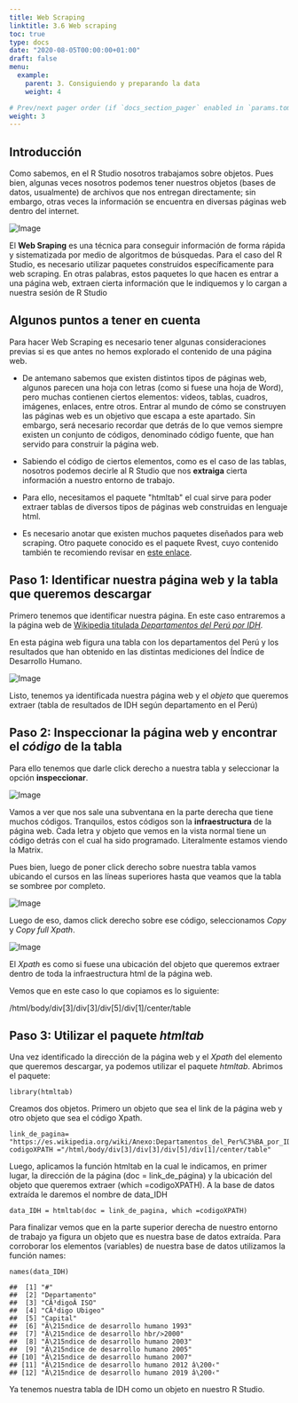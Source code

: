 ```yaml
---
title: Web Scraping
linktitle: 3.6 Web scraping
toc: true
type: docs
date: "2020-08-05T00:00:00+01:00"
draft: false
menu:
  example:
    parent: 3. Consiguiendo y preparando la data
    weight: 4

# Prev/next pager order (if `docs_section_pager` enabled in `params.toml`)
weight: 3
---
```


## Introducción

Como sabemos, en el R Studio nosotros trabajamos sobre objetos. Pues bien, algunas veces nosotros podemos tener nuestros objetos (bases de datos, usualmente) de archivos que nos entregan directamente; sin embargo, otras veces la información se encuentra en diversas páginas web dentro del internet. 

![Image](/cursos/3-5-1.jpg)

El **Web Sraping** es una técnica para conseguir información de forma rápida y sistematizada por medio de algoritmos de búsquedas. Para el caso del R Studio, es necesario utilizar paquetes construidos específicamente para web scraping. En otras palabras, estos paquetes lo que hacen es entrar a una página web, extraen cierta información que le indiquemos y lo cargan a nuestra sesión de R Studio

## Algunos puntos a tener en cuenta

Para hacer Web Scraping es necesario tener algunas consideraciones previas si es que antes no hemos explorado el contenido de una página web. 

- De antemano sabemos que existen distintos tipos de páginas web, algunos parecen una hoja con letras (como si fuese una hoja de Word), pero muchas contienen ciertos elementos: videos, tablas, cuadros, imágenes, enlaces, entre otros. Entrar al mundo de cómo se construyen las páginas web es un objetivo que escapa a este apartado. Sin embargo, será necesario recordar que detrás de lo que vemos siempre existen un conjunto de códigos, denominado código fuente, que han servido para construir la página web. 

- Sabiendo el código de ciertos elementos, como es el caso de las tablas, nosotros podemos decirle al R Studio que nos **extraiga** cierta información a nuestro entorno de trabajo. 

- Para ello, necesitamos el paquete "htmltab" el cual sirve para poder extraer tablas de diversos tipos de páginas web construidas en lenguaje html. 

- Es necesario anotar que existen muchos paquetes diseñados para web scraping. Otro paquete conocido es el paquete Rvest, cuyo contenido también te recomiendo revisar en [este enlace](https://cran.r-project.org/web/packages/rvest/rvest.pdf).

## Paso 1: Identificar nuestra página web y la tabla que queremos descargar

Primero tenemos que identificar nuestra página. En este caso entraremos a la página web de [Wikipedia titulada *Departamentos del Perú por IDH*](https://es.wikipedia.org/wiki/Anexo:Departamentos_del_Per%C3%BA_por_IDH). 

En esta página web figura una tabla con los departamentos del Perú y los resultados que han obtenido en las distintas mediciones del Índice de Desarrollo Humano. 

![Image](/cursos/3-5-2.jpg)

Listo, tenemos ya identificada nuestra página web y el *objeto* que queremos extraer (tabla de resultados de IDH según departamento en el Perú)

## Paso 2: Inspeccionar la página web y encontrar el *código* de la tabla

Para ello tenemos que darle click derecho a nuestra tabla y seleccionar la opción **inspeccionar**.

![Image](/cursos/3-5-2-1.jpg)

Vamos a ver que nos sale una subventana en la parte derecha que tiene muchos códigos. Tranquilos, estos códigos son la **infraestructura** de la página web. Cada letra y objeto que vemos en la vista normal tiene un código detrás con el cual ha sido programado. Literalmente estamos viendo la Matrix. 

Pues bien, luego de poner click derecho sobre nuestra tabla vamos ubicando el cursos en las líneas superiores hasta que veamos que la tabla se sombree por completo.

![Image](/cursos/3-5-3.jpg)

Luego de eso, damos click derecho sobre ese código, seleccionamos *Copy* y *Copy full Xpath*.

![Image](/cursos/3-5-4.jpg)

El *Xpath* es como si fuese una ubicación del objeto que queremos extraer dentro de toda la infraestructura html de la página web.

Vemos que en este caso lo que copiamos es lo siguiente: 

  /html/body/div[3]/div[3]/div[5]/div[1]/center/table

## Paso 3: Utilizar el paquete *htmltab*

Una vez identificado la dirección de la página web y el *Xpath* del elemento que queremos descargar, ya podemos utilizar el paquete *htmltab*. Abrimos el paquete:

    library(htmltab)

Creamos dos objetos. Primero un objeto que sea el link de la página web y otro objeto que sea el código Xpath.

    link_de_pagina= "https://es.wikipedia.org/wiki/Anexo:Departamentos_del_Per%C3%BA_por_IDH"
    codigoXPATH ="/html/body/div[3]/div[3]/div[5]/div[1]/center/table"

Luego, aplicamos la función htmltab en la cual le indicamos, en primer lugar, la dirección de la página (doc = link_de_página) y la ubicación del objeto que queremos extraer (which =codigoXPATH). A la base de datos extraída le daremos el nombre de data_IDH

    data_IDH = htmltab(doc = link_de_pagina, which =codigoXPATH)

Para finalizar vemos que en la parte superior derecha de nuestro entorno de trabajo ya figura un objeto que es nuestra base de datos extraída. Para corroborar los elementos (variables) de nuestra base de datos utilizamos la función names:

    names(data_IDH)

    ##  [1] "#"                                    
    ##  [2] "Departamento"                         
    ##  [3] "CÃ³digoÂ ISO"                         
    ##  [4] "CÃ³digo Ubigeo"                       
    ##  [5] "Capital"                              
    ##  [6] "Ã\215ndice de desarrollo humano 1993"    
    ##  [7] "Ã\215ndice de desarrollo hbr/>2000"      
    ##  [8] "Ã\215ndice de desarrollo humano 2003"    
    ##  [9] "Ã\215ndice de desarrollo humano 2005"    
    ## [10] "Ã\215ndice de desarrollo humano 2007"    
    ## [11] "Ã\215ndice de desarrollo humano 2012 â\200‹"
    ## [12] "Ã\215ndice de desarrollo humano 2019 â\200‹"

Ya tenemos nuestra tabla de IDH como un objeto en nuestro R Studio. 
